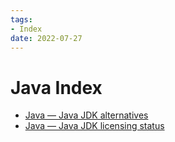 ```yaml
---
tags:
- Index
date: 2022-07-27
---
```


# Java Index

<!--
```dataview
List
From #Java 
```
-->

- [Java — Java JDK alternatives](Java%20%E2%80%94%20Java%20JDK%20alternatives.md)
- [Java — Java JDK licensing status](Java%20%E2%80%94%20Java%20JDK%20licensing%20status.md)